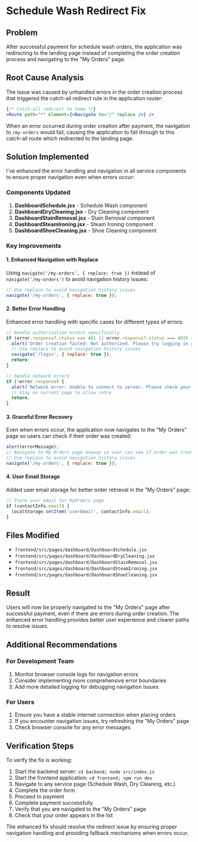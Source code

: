 # Schedule Wash Redirect Fix

## Problem
After successful payment for schedule wash orders, the application was redirecting to the landing page instead of completing the order creation process and navigating to the "My Orders" page.

## Root Cause Analysis
The issue was caused by unhandled errors in the order creation process that triggered the catch-all redirect rule in the application router:

```jsx
{/* Catch-all redirect to home */}
<Route path="*" element={<Navigate to="/" replace />} />
```

When an error occurred during order creation after payment, the navigation to `/my-orders` would fail, causing the application to fall through to this catch-all route which redirected to the landing page.

## Solution Implemented
I've enhanced the error handling and navigation in all service components to ensure proper navigation even when errors occur:

### Components Updated
1. **DashboardSchedule.jsx** - Schedule Wash component
2. **DashboardDryCleaning.jsx** - Dry Cleaning component
3. **DashboardStainRemoval.jsx** - Stain Removal component
4. **DashboardSteamIroning.jsx** - Steam Ironing component
5. **DashboardShoeCleaning.jsx** - Shoe Cleaning component

### Key Improvements

#### 1. Enhanced Navigation with Replace
Using `navigate('/my-orders', { replace: true })` instead of `navigate('/my-orders')` to avoid navigation history issues:

```javascript
// Use replace to avoid navigation history issues
navigate('/my-orders', { replace: true });
```

#### 2. Better Error Handling
Enhanced error handling with specific cases for different types of errors:

```javascript
// Handle authorization errors specifically
if (error.response?.status === 401 || error.response?.status === 403) {
  alert('Order creation failed: Not authorized. Please try logging in again and then place your order.');
  // Use replace to avoid navigation history issues
  navigate('/login', { replace: true });
  return;
}

// Handle network errors
if (!error.response) {
  alert('Network error: Unable to connect to server. Please check your internet connection and try again.');
  // Stay on current page to allow retry
  return;
}
```

#### 3. Graceful Error Recovery
Even when errors occur, the application now navigates to the "My Orders" page so users can check if their order was created:

```javascript
alert(errorMessage);
// Navigate to My Orders page anyway so user can see if order was created
// Use replace to avoid navigation history issues
navigate('/my-orders', { replace: true });
```

#### 4. User Email Storage
Added user email storage for better order retrieval in the "My Orders" page:

```javascript
// Store user email for MyOrders page
if (contactInfo.email) {
  localStorage.setItem('userEmail', contactInfo.email);
}
```

## Files Modified
- `frontend/src/pages/dashboard/DashboardSchedule.jsx`
- `frontend/src/pages/dashboard/DashboardDryCleaning.jsx`
- `frontend/src/pages/dashboard/DashboardStainRemoval.jsx`
- `frontend/src/pages/dashboard/DashboardSteamIroning.jsx`
- `frontend/src/pages/dashboard/DashboardShoeCleaning.jsx`

## Result
Users will now be properly navigated to the "My Orders" page after successful payment, even if there are errors during order creation. The enhanced error handling provides better user experience and clearer paths to resolve issues.

## Additional Recommendations

### For Development Team
1. Monitor browser console logs for navigation errors
2. Consider implementing more comprehensive error boundaries
3. Add more detailed logging for debugging navigation issues

### For Users
1. Ensure you have a stable internet connection when placing orders
2. If you encounter navigation issues, try refreshing the "My Orders" page
3. Check browser console for any error messages

## Verification Steps
To verify the fix is working:

1. Start the backend server: `cd backend; node src/index.js`
2. Start the frontend application: `cd frontend; npm run dev`
3. Navigate to any service page (Schedule Wash, Dry Cleaning, etc.)
4. Complete the order form
5. Proceed to payment
6. Complete payment successfully
7. Verify that you are navigated to the "My Orders" page
8. Check that your order appears in the list

The enhanced fix should resolve the redirect issue by ensuring proper navigation handling and providing fallback mechanisms when errors occur.